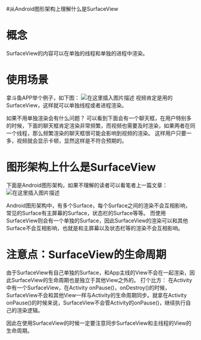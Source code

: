#从Android图形架构上理解什么是SurfaceView
# 概念

SurfaceView的内容可以在单独的线程和单独的进程中渲染。

# 使用场景

拿斗鱼APP举个例子，如下图： <img src="https://img-blog.csdnimg.cn/20181124154334404.png?x-oss-process=image/watermark,type_ZmFuZ3poZW5naGVpdGk,shadow_10,text_aHR0cHM6Ly9ibG9nLmNzZG4ubmV0L0RvdWJsZTJoYW8=,size_16,color_FFFFFF,t_70" alt="在这里插入图片描述"> 视频肯定是用的SurfaceView，这样就可以单独线程或者进程渲染。

如果不用单独渲染会有什么问题？ 可以看到下面会有一个聊天框，在用户特别多的时候，下面的聊天框肯定渲染非常频繁，而视频也需要及时渲染，如果两者在同一个线程，那么频繁渲染的聊天框很可能会影响到视频的渲染。 这样用户只要一多，视频就会显示卡顿，显然这样是不符合预期的。

# 图形架构上什么是SurfaceView

下面是Android图形架构，如果不理解的读者可以看笔者上一篇文章：  <img src="https://img-blog.csdnimg.cn/20190404140346563.png?x-oss-process=image/watermark,type_ZmFuZ3poZW5naGVpdGk,shadow_10,text_aHR0cHM6Ly94dWppYWppYS5ibG9nLmNzZG4ubmV0,size_16,color_FFFFFF,t_70" alt="在这里插入图片描述">

Android图形架构中，有多个Surface，每个Surface之间的渲染不会互相影响，常见的Surface有主屏幕的Surface，状态栏的Surface等等。 而使用SurfaceView则会有一个单独的Surface，因此SurfaceView的渲染可以和其他Surface不会互相影响，也就是和主屏幕以及状态栏等的渲染不会互相影响。

# 注意点：SurfaceView的生命周期

由于SurfaceView有自己单独的Surface，和App主线的View不会在一起渲染，因此SurfaceView的生命周期也是独立于其他View之外的。 打个比方： 在Activity中有一个SurfaceView，在Activity onPause()，onDestroy()的时候，SurfaceView不会和其他View一样与Activity的生命周期同步。就拿在Activity onPause()的时候来说，SurfaceView不会管Activity的onPause()，继续执行自己的渲染逻辑。

因此在使用SurfaceView的时候一定要注意同步SurfaceView和主线程的View的生命周期。